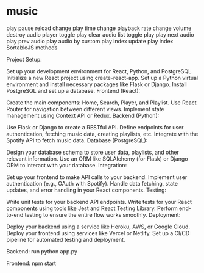 # music
play
pause
reload
change play time
change playback rate
change volume
destroy audio player
toggle play
clear audio list
toggle play
play next audio
play prev audio
play audio by custom play index
update play index
SortableJS methods



Project Setup:

Set up your development environment for React, Python, and PostgreSQL.
Initialize a new React project using create-react-app.
Set up a Python virtual environment and install necessary packages like Flask or Django.
Install PostgreSQL and set up a database.
Frontend (React):

Create the main components: Home, Search, Player, and Playlist.
Use React Router for navigation between different views.
Implement state management using Context API or Redux.
Backend (Python):

Use Flask or Django to create a RESTful API.
Define endpoints for user authentication, fetching music data, creating playlists, etc.
Integrate with the Spotify API to fetch music data.
Database (PostgreSQL):

Design your database schema to store user data, playlists, and other relevant information.
Use an ORM like SQLAlchemy (for Flask) or Django ORM to interact with your database.
Integration:

Set up your frontend to make API calls to your backend.
Implement user authentication (e.g., OAuth with Spotify).
Handle data fetching, state updates, and error handling in your React components.
Testing:

Write unit tests for your backend API endpoints.
Write tests for your React components using tools like Jest and React Testing Library.
Perform end-to-end testing to ensure the entire flow works smoothly.
Deployment:

Deploy your backend using a service like Heroku, AWS, or Google Cloud.
Deploy your frontend using services like Vercel or Netlify.
Set up a CI/CD pipeline for automated testing and deployment.



Backend:
run python app.py

Frontend:
npm start

